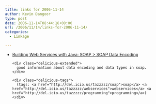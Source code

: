 ```yaml
---
title: links for 2006-11-14
author: Kevin Dangoor
type: post
date: 2006-11-14T08:44:18+00:00
url: /2006/11/14/links-for-2006-11-14/
categories:
  - Linkage

---
```

<ul class="delicious">
  <li>
    <div class="delicious-link">
      <a href="http://www.samspublishing.com/articles/article.asp?p=26666&#038;seqNum=10&#038;rl=1">Building Web Services with Java: SOAP > SOAP Data Encoding</a>
    </div>
    
    <div class="delicious-extended">
      good information about data encoding and data types in soap.
    </div>
    
    <div class="delicious-tags">
      (tags: <a href="http://del.icio.us/tazzzzz/soap">soap</a> <a href="http://del.icio.us/tazzzzz/webservices">webservices</a> <a href="http://del.icio.us/tazzzzz/programming">programming</a>)
    </div>
  </li>
</ul>